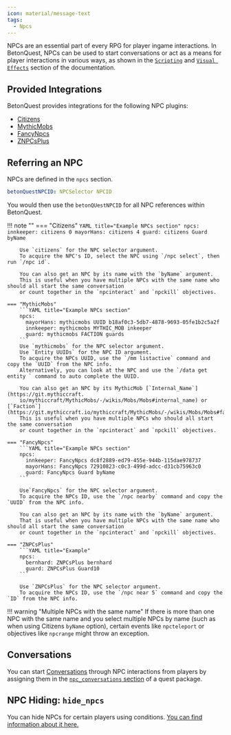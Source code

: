 ```yaml
---
icon: material/message-text
tags:
  - Npcs
---
```


NPCs are an essential part of every RPG for player ingame interactions.
In BetonQuest, NPCs can be used to start conversations or act as a means for player interactions in various ways,
as shown in the [`Scripting`](../Scripting/About-Scripting.md) and [`Visual Effects`](../Visual-Effects/NPC-Effects/NPC-Hiding.md)
section of the documentation.

## Provided Integrations

BetonQuest provides integrations for the following NPC plugins:

- [Citizens](../Scripting/Building-Blocks/Integration-List.md#citizens)
- [MythicMobs](../Scripting/Building-Blocks/Integration-List.md#mythicmobs)
- [FancyNpcs](../Scripting/Building-Blocks/Integration-List.md#fancynpcs)
- [ZNPCsPlus](../Scripting/Building-Blocks/Integration-List.md#znpcsplus)

## Referring an NPC

NPCs are defined in the `npcs` section.

```YAML title="NPC Referencing Syntax"
betonQuestNPCID: NPCSelector NPCID
```
You would then use the `betonQUestNPCID` for all NPC references within BetonQuest.

!!! note ""
    === "Citizens"
        ```YAML title="Example NPCs section"
        npcs:
          innkeeper: citizens 0
          mayorHans: citizens 4
          guard: citizens Guard byName
        ```
       
        Use `citizens` for the NPC selector argument.
        To acquire the NPC's ID, select the NPC using `/npc select`, then run `/npc id`.
     
        You can also get an NPC by its name with the `byName` argument.
        This is useful when you have multiple NPCs with the same name who should all start the same conversation
        or count together in the `npcinteract` and `npckill` objectives.
            
    === "MythicMobs"
        ```YAML title="Example NPCs section"
        npcs:
          mayorHans: mythicmobs UUID b18af0c3-5db7-4878-9693-05fe1b2c5a2f
          innkeeper: mythicmobs MYTHIC_MOB inkeeper
          guard: mythicmobs FACTION guards
        ```
        Use `mythicmobs` for the NPC selector argument.
        Use `Entity UUIDs` for the NPC ID argument.
        To acquire the NPCs UUID, use the `/mm listactive` command and copy the `UUID` from the NPC info.
        Alternatively, you can look at the NPC and use the `/data get entity ` command to auto complete the UUID.
     
        You can also get an NPC by its MythicMob [`Internal_Name`](https://git.mythiccraft.
        io/mythiccraft/MythicMobs/-/wikis/Mobs/Mobs#internal_name) or [`Faction`](https://git.mythiccraft.io/mythiccraft/MythicMobs/-/wikis/Mobs/Mobs#faction).
        This is useful when you have multiple NPCs who should all start the same conversation
        or count together in the `npcinteract` and `npckill` objectives.
            
    === "FancyNpcs"
        ```YAML title="Example NPCs section"
        npcs:
          innkeeper: FancyNpcs dc8f2889-ed79-455e-944b-115dae978737
          mayorHans: FancyNpcs 72910823-c0c3-499d-adcc-d31cb75963c0
          guard: FancyNpcs Guard byName
        ```
        
        Use`FancyNpcs` for the NPC selector argument.
        To acquire the NPCs ID, use the `/npc nearby` command and copy the `UUID` from the NPC info.
        
        You can also get an NPC by its name with the `byName` argument.
        That is useful when you have multiple NPCs with the same name who should all start the same conversation
        or count together in the `npcinteract` and `npckill` objectives.
            
    === "ZNPCsPlus"
        ```YAML title="Example"
        npcs:
          bernhard: ZNPCsPlus bernhard
          guard: ZNPCsPlus Guard10
        ```
        
        Use `ZNPCsPlus` for the NPC selector argument.
        To acquire the NPCs ID, use the `/npc near 5` command and copy the `ID` from the NPC info.

!!! warning "Multiple NPCs with the same name"
    If there is more than one NPC with the same name and you select multiple NPCs by name (such as when using 
    Citizens `byName` option), certain events like `npcteleport` or objectives like `npcrange` might throw an exception.
## Conversations

You can start [Conversations](Conversations.md) through NPC interactions from players by assigning them in the
[`npc_conversations` section](Conversations.md#binding-conversations-to-npcs) of a quest package.

## NPC Hiding: `hide_npcs`
You can hide NPCs for certain players using conditions.
[You can find information about it here.](../Visual-Effects/NPC-Effects/NPC-Hiding.md)
